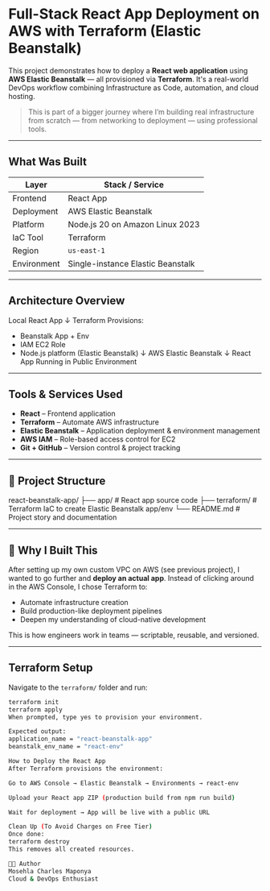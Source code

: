 #  Full-Stack React App Deployment on AWS with Terraform (Elastic Beanstalk)

This project demonstrates how to deploy a **React web application** using **AWS Elastic Beanstalk** — all provisioned via **Terraform**. It's a real-world DevOps workflow combining Infrastructure as Code, automation, and cloud hosting.

>  This is part of a bigger journey where I’m building real infrastructure from scratch — from networking to deployment — using professional tools.

---

##  What Was Built

| Layer         | Stack / Service                           |
|---------------|--------------------------------------------|
| Frontend      | React App                                  |
| Deployment    | AWS Elastic Beanstalk                      |
| Platform      | Node.js 20 on Amazon Linux 2023            |
| IaC Tool      | Terraform                                  |
| Region        | `us-east-1`                                |
| Environment   | Single-instance Elastic Beanstalk          |

---

##  Architecture Overview

Local React App
↓
Terraform Provisions:
- Beanstalk App + Env
- IAM EC2 Role
- Node.js platform (Elastic Beanstalk)
↓
AWS Elastic Beanstalk
↓
React App Running in Public Environment

---

##  Tools & Services Used

- **React** – Frontend application
- **Terraform** – Automate AWS infrastructure
- **Elastic Beanstalk** – Application deployment & environment management
- **AWS IAM** – Role-based access control for EC2
- **Git + GitHub** – Version control & project tracking

---

## 📁 Project Structure
react-beanstalk-app/
├── app/ # React app source code
├── terraform/ # Terraform IaC to create Elastic Beanstalk app/env
└── README.md # Project story and documentation

---

## 🧠 Why I Built This

After setting up my own custom VPC on AWS (see previous project), I wanted to go further and **deploy an actual app**. Instead of clicking around in the AWS Console, I chose Terraform to:

- Automate infrastructure creation
- Build production-like deployment pipelines
- Deepen my understanding of cloud-native development

This is how engineers work in teams — scriptable, reusable, and versioned.

---

##  Terraform Setup

Navigate to the `terraform/` folder and run:

```bash
terraform init
terraform apply
When prompted, type yes to provision your environment.

Expected output:
application_name = "react-beanstalk-app"
beanstalk_env_name = "react-env"

How to Deploy the React App
After Terraform provisions the environment:

Go to AWS Console → Elastic Beanstalk → Environments → react-env

Upload your React app ZIP (production build from npm run build)

Wait for deployment → App will be live with a public URL

Clean Up (To Avoid Charges on Free Tier)
Once done:
terraform destroy
This removes all created resources.

👨‍💻 Author
Mosehla Charles Maponya
Cloud & DevOps Enthusiast
 


